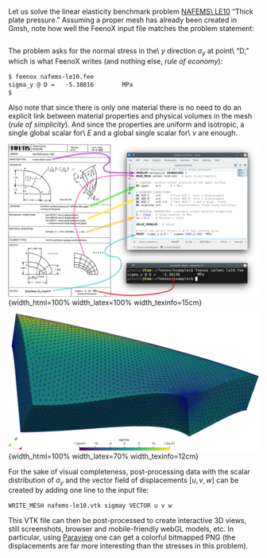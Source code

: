 Let us solve the linear elasticity benchmark problem [NAFEMS\ LE10](https://www.nafems.org/publications/resource_center/p18/) “Thick plate pressure.” Assuming a proper mesh has already been created in Gmsh, note how well the FeenoX input file matches the problem statement:

```{.feenox include="nafems-le10.fee"}
```

The problem asks for the normal stress in the\ $y$ direction $\sigma_y$ at point\ “D,” which is what FeenoX writes (and nothing else, *rule of economy*):

```terminal
$ feenox nafems-le10.fee 
sigma_y @ D =   -5.38016        MPa
$ 
```

Also note that since there is only one material there is no need to do an explicit link between material properties and physical volumes in the mesh (*rule of simplicity*). And since the properties are uniform and isotropic, a single global scalar for\ $E$ and a global single scalar for\ $\nu$ are enough.


![The NAFEMS LE10 problem statement and the corresponding FeenoX input](nafems-le10-problem-input.svg){width_html=100% width_latex=100% width_texinfo=15cm} 

![Normal stress $\sigma_y$ refined around point\ $D$ over 5,000x-warped displacements for LE10 created with Paraview](nafems-le10.png){width_html=100% width_latex=70% width_texinfo=12cm}

For the sake of visual completeness, post-processing data with the scalar distribution of $\sigma_y$ and the vector field of displacements $[u,v,w]$ can be created by adding one line to the input file:

```feenox
WRITE_MESH nafems-le10.vtk sigmay VECTOR u v w
```

This VTK file can then be post-processed to create interactive 3D views, still screenshots, browser and mobile-friendly webGL models, etc. In particular, using [Paraview](https://www.paraview.org) one can get a colorful bitmapped PNG (the displacements are far more interesting than the stresses in this problem).


